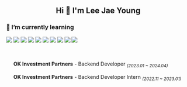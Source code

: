 <h2 align="center">Hi 👋 I'm Lee Jae Young</h2>
<h3 align="left">🌱 I’m currently learning</h3>

<p>
<img src="https://img.shields.io/badge/java-222F29?style=for-the-badge&logo=java"/>
<img src="https://img.shields.io/badge/Spring-222F29?style=for-the-badge&logo=Spring"/>
<img src="https://img.shields.io/badge/Spring Boot-222F29?style=for-the-badge&logo=Spring Boot"/>
<img src="https://img.shields.io/badge/JPA-222F29?style=for-the-badge&logo=JPA"/>
<!-- <img src="https://img.shields.io/badge/jquery-333333?style=for-the-badge&logo=jquery"/> -->
<img src="https://img.shields.io/badge/MySQL-222F29?style=for-the-badge&logo=mysql"/>
<img src="https://img.shields.io/badge/AWS-222F29?style=for-the-badge&logo=amazonaws"/>
  <img src="https://img.shields.io/badge/Naver Cloud-222F29?style=for-the-badge&logo=navercloud"/>
<img src="https://img.shields.io/badge/docker-222F29?style=for-the-badge&logo=docker"/>
<img src="https://img.shields.io/badge/Laravel-222F29?style=for-the-badge&logo=Laravel"/>
<img src="https://img.shields.io/badge/React-222F29?style=for-the-badge&logo=React"/>




</p>

<br>

<p> <img width="16" src="https://media.licdn.com/dms/image/C5603AQHnUgJFr4q3Yw/profile-displayphoto-shrink_800_800/0/1646349463164?e=2147483647&v=beta&t=5FimrQGxPuSMrvpd9IVE7WZOqLze5WzFg2xJfRl0bHM"> <b>OK Investment Partners</b> - Backend Developer <i><sub>(2023.01 ~ 2024.04)</sub></i></p>
<p> <img width="16" src="https://media.licdn.com/dms/image/C5603AQHnUgJFr4q3Yw/profile-displayphoto-shrink_800_800/0/1646349463164?e=2147483647&v=beta&t=5FimrQGxPuSMrvpd9IVE7WZOqLze5WzFg2xJfRl0bHM"> <b>OK Investment Partners</b> - Backend Developer Intern <i><sub>(2022.11 ~ 2023.01)</sub></i></img></p>

<br>

<!--
<p><img align="left" src="https://github-readme-stats.vercel.app/api/top-langs?username=2jaebbang&show_icons=true&locale=en&layout=compact" alt="2jaebbang" /></p>

<p>&nbsp;<img align="center" src="https://github-readme-stats.vercel.app/api?username=2jaebbang&show_icons=true&locale=en" alt="2jaebbang" /></p>
-->





